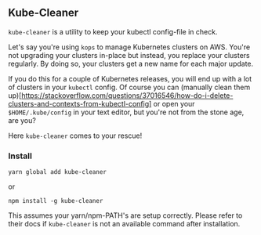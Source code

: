 ## Kube-Cleaner

`kube-cleaner` is a utility to keep your kubectl config-file in check.

Let's say you're using `kops` to manage Kubernetes clusters on AWS. You're not
upgrading your clusters in-place but instead, you replace your clusters
regularly. By doing so, your clusters get a new name for each major update.

If you do this for a couple of Kubernetes releases, you will end up with a lot
of clusters in your `kubectl` config. Of course you can
(manually clean them up)[https://stackoverflow.com/questions/37016546/how-do-i-delete-clusters-and-contexts-from-kubectl-config] or open your `$HOME/.kube/config` in your text editor, but you're not from the stone age, are you?

Here `kube-cleaner` comes to your rescue!

### Install

`yarn global add kube-cleaner`

or

`npm install -g kube-cleaner`

This assumes your yarn/npm-PATH's are setup correctly. Please refer to their
docs if `kube-cleaner` is not an available command after installation.
